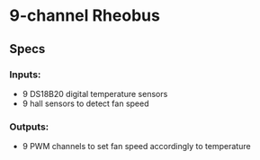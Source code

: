 # 9-channel Rheobus
## Specs
### Inputs:
* 9 DS18B20 digital temperature sensors
* 9 hall sensors to detect fan speed
### Outputs:
* 9 PWM channels to set fan speed accordingly to temperature